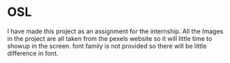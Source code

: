 # OSL
I have made this project as an assignment for the internship.
All the Images in the project are all taken from the pexels website so it will little time to showup in the screen.
font family is not provided so there will be little difference in font.
